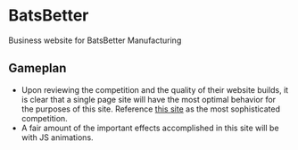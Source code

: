# BatsBetter
Business website for BatsBetter Manufacturing

## Gameplan
- Upon reviewing the competition and the quality of their website builds, it is clear that a single page site will have the most optimal behavior for the purposes of this site. Reference [this site](https://www.sdpm.com/) as the most sophisticated competition. 
- A fair amount of the important effects accomplished in this site will be with JS animations. 

